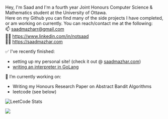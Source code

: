 Hey, I'm Saad and I'm a fourth year Joint Honours Computer Science & Mathematics student at the University of Ottawa.  
Here on my Github you can find many of the side projects I have completed, or am working on currently.
You can reach/contact me at the following:  
📫 saadmazharr@gmail.com  
🧑‍💼 https://www.linkedin.com/in/notsaad  
🧑‍💻 https://saadmazhar.com

✅ I've recently finished:
- setting up my personal site! (check it out @ [saadmazhar.com](https://saadmazhar.com))
- [writing an interpreter in GoLang](https://www.github.com/notsaad/interpreter)

🔭 I’m currently working on:
- Writing my Honours Research Paper on Abstract Bandit Algorithms
- leetcode (see below)

![LeetCode Stats](https://leetcard.jacoblin.cool/notsaad?theme=dark&font=Source%20Serif%204)

![](https://github-readme-streak-stats.herokuapp.com/?user=notsaad&theme=dark&hide_border=false)<br/>
